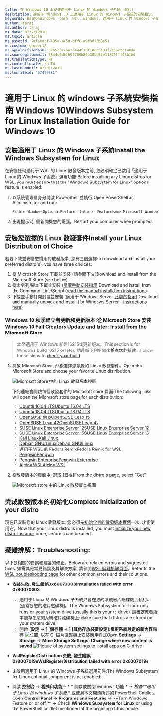 ```yaml
---
title: 在 Windows 10 上安裝適用于 Linux 的 Windows 子系統 (WSL)
description: 適用于 Windows 10 上適用于 Linux 的 Windows 子系統的安裝指示。
keywords: BashOnWindows, bash, wsl, windows, 適用于 linux 的 windows 子系統, windowssubsystem, ubuntu, debian, suse, windows 10, 安裝
author: taraj
ms.author: taraj
ms.date: 07/23/2018
ms.topic: article
ms.assetid: 7afaeacf-435a-4e58-bff0-a9f0d75b8a51
ms.custom: seodec18
ms.openlocfilehash: 82b5c0ccba7a444f13f186a2e33f210ac2cf48da
ms.sourcegitcommit: 5844c6dbf692780b86b30bd65e11820fff43b3bd
ms.translationtype: MT
ms.contentlocale: zh-TW
ms.lasthandoff: 07/02/2019
ms.locfileid: "67499281"
---
```

# <a name="windows-subsystem-for-linux-installation-guide-for-windows-10"></a><span data-ttu-id="69bed-104">適用于 Linux 的 windows 子系統安裝指南 Windows 10</span><span class="sxs-lookup"><span data-stu-id="69bed-104">Windows Subsystem for Linux Installation Guide for Windows 10</span></span>

## <a name="install-the-windows-subsystem-for-linux"></a><span data-ttu-id="69bed-105">安裝適用于 Linux 的 Windows 子系統</span><span class="sxs-lookup"><span data-stu-id="69bed-105">Install the Windows Subsystem for Linux</span></span>

<span data-ttu-id="69bed-106">在安裝任何適用于 WSL 的 Linux 散發版本之前, 您必須確定已啟用「適用于 Linux 的 Windows 子系統」選用功能:</span><span class="sxs-lookup"><span data-stu-id="69bed-106">Before installing any Linux distros for WSL, you must ensure that the "Windows Subsystem for Linux" optional feature is enabled:</span></span>

1. <span data-ttu-id="69bed-107">以系統管理員身分開啟 PowerShell 並執行:</span><span class="sxs-lookup"><span data-stu-id="69bed-107">Open PowerShell as Administrator and run:</span></span>
    ```powershell
    Enable-WindowsOptionalFeature -Online -FeatureName Microsoft-Windows-Subsystem-Linux
    ```

2. <span data-ttu-id="69bed-108">出現提示時, 重新開機您的電腦。</span><span class="sxs-lookup"><span data-stu-id="69bed-108">Restart your computer when prompted.</span></span>

## <a name="install-your-linux-distribution-of-choice"></a><span data-ttu-id="69bed-109">安裝您選擇的 Linux 散發套件</span><span class="sxs-lookup"><span data-stu-id="69bed-109">Install your Linux Distribution of Choice</span></span>
<span data-ttu-id="69bed-110">若要下載並安裝您慣用的散發版本, 您有三個選擇:</span><span class="sxs-lookup"><span data-stu-id="69bed-110">To download and install your preferred distro(s), you have three choices:</span></span>
1. <span data-ttu-id="69bed-111">從 Microsoft Store 下載並安裝 (請參閱下文)</span><span class="sxs-lookup"><span data-stu-id="69bed-111">Download and install from the Microsoft Store (see below)</span></span>
1. <span data-ttu-id="69bed-112">從命令列/腳本下載並安裝 ([閱讀手動安裝指示](install-manual.md))</span><span class="sxs-lookup"><span data-stu-id="69bed-112">Download and install from the Command-Line/Script ([read the manual installation instructions](install-manual.md))</span></span>
1. <span data-ttu-id="69bed-113">下載並手動打開封裝並安裝 (適用于 Windows Server-[此處的指示](install-on-server.md))</span><span class="sxs-lookup"><span data-stu-id="69bed-113">Download and manually unpack and install (for Windows Server - [instructions here](install-on-server.md))</span></span>

### <a name="windows-10-fall-creators-update-and-later-install-from-the-microsoft-store"></a><span data-ttu-id="69bed-114">Windows 10 秋季建立者更新和更新版本:從 Microsoft Store 安裝</span><span class="sxs-lookup"><span data-stu-id="69bed-114">Windows 10 Fall Creators Update and later: Install from the Microsoft Store</span></span>

> <span data-ttu-id="69bed-115">本節適用于 Windows 組建16215或更新版本。</span><span class="sxs-lookup"><span data-stu-id="69bed-115">This section is for Windows build 16215 or later.</span></span>  <span data-ttu-id="69bed-116">請遵循下列步驟來[檢查您的組建](troubleshooting.md#check-your-build-number)。</span><span class="sxs-lookup"><span data-stu-id="69bed-116">Follow these steps to [check your build](troubleshooting.md#check-your-build-number).</span></span> 

1. <span data-ttu-id="69bed-117">開啟 Microsoft Store, 然後選擇您最愛的 Linux 散發套件。</span><span class="sxs-lookup"><span data-stu-id="69bed-117">Open the Microsoft Store and choose your favorite Linux distribution.</span></span>

    ![Microsoft Store 中的 Linux 散發版本視圖](media/store.png)

    <span data-ttu-id="69bed-119">下列連結會開啟每個散發套件的 Microsoft store 頁面:</span><span class="sxs-lookup"><span data-stu-id="69bed-119">The following links will open the Microsoft store page for each distribution:</span></span>

    * [<span data-ttu-id="69bed-120">Ubuntu 16.04 LTS</span><span class="sxs-lookup"><span data-stu-id="69bed-120">Ubuntu 16.04 LTS</span></span>](https://www.microsoft.com/store/apps/9pjn388hp8c9)
    * [<span data-ttu-id="69bed-121">Ubuntu 18.04 LTS</span><span class="sxs-lookup"><span data-stu-id="69bed-121">Ubuntu 18.04 LTS</span></span>](https://www.microsoft.com/store/apps/9N9TNGVNDL3Q)
    * [<span data-ttu-id="69bed-122">OpenSUSE 閏15</span><span class="sxs-lookup"><span data-stu-id="69bed-122">OpenSUSE Leap 15</span></span>](https://www.microsoft.com/store/apps/9n1tb6fpvj8c)
    * [<span data-ttu-id="69bed-123">OpenSUSE Leap 42</span><span class="sxs-lookup"><span data-stu-id="69bed-123">OpenSUSE Leap 42</span></span>](https://www.microsoft.com/store/apps/9njvjts82tjx)
    * [<span data-ttu-id="69bed-124">SUSE Linux Enterprise Server 12</span><span class="sxs-lookup"><span data-stu-id="69bed-124">SUSE Linux Enterprise Server 12</span></span>](https://www.microsoft.com/store/apps/9p32mwbh6cns)
    * [<span data-ttu-id="69bed-125">SUSE Linux Enterprise Server 15</span><span class="sxs-lookup"><span data-stu-id="69bed-125">SUSE Linux Enterprise Server 15</span></span>](https://www.microsoft.com/store/apps/9pmw35d7fnlx)
    * [<span data-ttu-id="69bed-126">Kali Linux</span><span class="sxs-lookup"><span data-stu-id="69bed-126">Kali Linux</span></span>](https://www.microsoft.com/store/apps/9PKR34TNCV07)
    * [<span data-ttu-id="69bed-127">Debian GNU/Linux</span><span class="sxs-lookup"><span data-stu-id="69bed-127">Debian GNU/Linux</span></span>](https://www.microsoft.com/store/apps/9MSVKQC78PK6)
    * [<span data-ttu-id="69bed-128">適用于 WSL 的 Fedora Remix</span><span class="sxs-lookup"><span data-stu-id="69bed-128">Fedora Remix for WSL</span></span>](https://www.microsoft.com/store/apps/9n6gdm4k2hnc)
    * [<span data-ttu-id="69bed-129">Pengwin</span><span class="sxs-lookup"><span data-stu-id="69bed-129">Pengwin</span></span>](https://www.microsoft.com/store/apps/9NV1GV1PXZ6P)
    * [<span data-ttu-id="69bed-130">Pengwin Enterprise</span><span class="sxs-lookup"><span data-stu-id="69bed-130">Pengwin Enterprise</span></span>](https://www.microsoft.com/store/apps/9N8LP0X93VCP)
    * [<span data-ttu-id="69bed-131">Alpine WSL</span><span class="sxs-lookup"><span data-stu-id="69bed-131">Alpine WSL</span></span>](https://www.microsoft.com/store/apps/9p804crf0395)

1. <span data-ttu-id="69bed-132">從散發版本的頁面中, 選取 [取得]</span><span class="sxs-lookup"><span data-stu-id="69bed-132">From the distro's page, select "Get"</span></span>

    ![Microsoft store 中的 Linux 散發版本視圖](media/UbuntuStore.png)

## <a name="complete-initialization-of-your-distro"></a><span data-ttu-id="69bed-134">完成散發版本的初始化</span><span class="sxs-lookup"><span data-stu-id="69bed-134">Complete initialization of your distro</span></span>
<span data-ttu-id="69bed-135">現在已安裝您的 Linux 散發版本, 您必須先[初始化新的散發版本實例](initialize-distro.md)一次, 才能使用它。</span><span class="sxs-lookup"><span data-stu-id="69bed-135">Now that your Linux distro is installed, you must [initialize your new distro instance](initialize-distro.md) once, before it can be used.</span></span>

## <a name="troubleshooting"></a><span data-ttu-id="69bed-136">疑難排解：</span><span class="sxs-lookup"><span data-stu-id="69bed-136">Troubleshooting:</span></span> 

<span data-ttu-id="69bed-137">以下是相關的錯誤和建議的修正。</span><span class="sxs-lookup"><span data-stu-id="69bed-137">Below are related errors and suggested fixes.</span></span> <span data-ttu-id="69bed-138">如需其他常見錯誤及其解決方案, 請參閱[WSL 疑難排解頁面](troubleshooting.md)。</span><span class="sxs-lookup"><span data-stu-id="69bed-138">Refer to the [WSL troubleshooting page](troubleshooting.md) for other common errors and their solutions.</span></span>

* <span data-ttu-id="69bed-139">**安裝失敗, 發生錯誤0x80070003**</span><span class="sxs-lookup"><span data-stu-id="69bed-139">**Installation failed with error 0x80070003**</span></span>
    * <span data-ttu-id="69bed-140">適用于 Linux 的 Windows 子系統只會在您的系統磁片磁碟機上執行`C:` (通常是您的磁片磁碟機)。</span><span class="sxs-lookup"><span data-stu-id="69bed-140">The Windows Subsystem for Linux only runs on your system drive (usually this is your `C:` drive).</span></span> <span data-ttu-id="69bed-141">請確定散發版本儲存在您的系統磁片磁碟機上:</span><span class="sxs-lookup"><span data-stu-id="69bed-141">Make sure that distros are stored on your system drive:</span></span>  
    * <span data-ttu-id="69bed-142">開啟 [**設定** -> ] [**儲存體** -> **] [其他存放裝置設定]:變更系統設定的新內容**儲存
     ![位置, 以在 C: 磁片磁碟機上安裝應用程式](media/AppStorage.png)</span><span class="sxs-lookup"><span data-stu-id="69bed-142">Open **Settings** -> **Storage** -> **More Storage Settings: Change where new content is saved**
![Picture of system settings to install apps on C: drive](media/AppStorage.png)</span></span>
    
    
 * <span data-ttu-id="69bed-143">**WslRegisterDistribution 失敗, 發生錯誤0x8007019e**</span><span class="sxs-lookup"><span data-stu-id="69bed-143">**WslRegisterDistribution failed with error 0x8007019e**</span></span>   
  * <span data-ttu-id="69bed-144">未啟用適用于 Linux 的 Windows 子系統選用元件:</span><span class="sxs-lookup"><span data-stu-id="69bed-144">The Windows Subsystem for Linux optional component is not enabled:</span></span> 
   * <span data-ttu-id="69bed-145">開啟 **控制台** ->  **程式和功能**-> \* \* 開啟或關閉 windows 功能 \* *-> 檢查\*\*適用于 Linux 的 windows 子系統,*\* 或使用本文開頭所述的 PowerShell Cmdlet。</span><span class="sxs-lookup"><span data-stu-id="69bed-145">Open **Control Panel** -> **Programs and Features** -> \*\*Turn Windows Feature on or off \*\* -> Check **Windows Subsystem for Linux** or using the PowerShell cmdlet mentioned at the begining of this article.</span></span>
